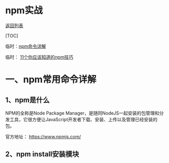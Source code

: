# npm实战

[返回列表](https://github.com/EmonCodingFrontEnd/frontend-tutorial)

[TOC]

临时：[npm命令详解]( https://www.cnblogs.com/itlkNote/p/6830682.html)

临时： [11个你应该知道的npm技巧](https://www.jianshu.com/p/aa84b7b35094)

# 一、npm常用命令详解

## 1、npm是什么

NPM的全称是Node Package Manager，是随同NodeJS一起安装的包管理和分发工具，它很方便让JavaScript开发者下载、安装、上传以及管理已经安装的包。

官方地址： https://www.npmjs.com/

## 2、npm install安装模块

